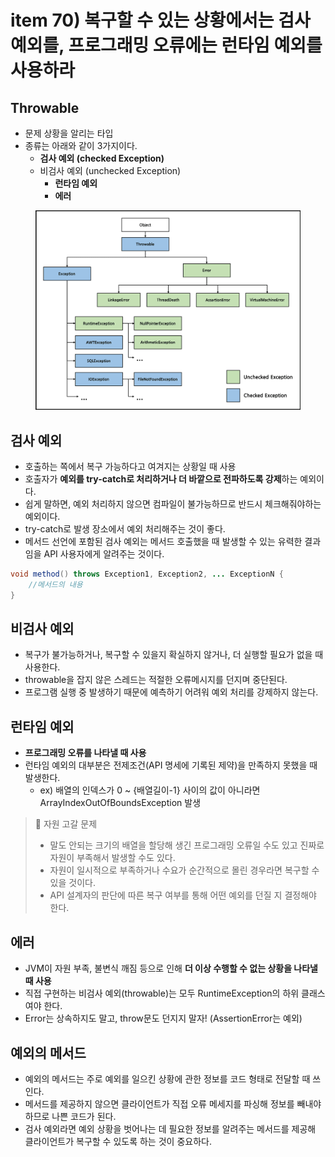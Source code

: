 # item 70) 복구할 수 있는 상황에서는 검사 예외를, 프로그래밍 오류에는 런타임 예외를 사용하라

## Throwable

* 문제 상황을 알리는 타입
* 종류는 아래와 같이 3가지이다.
  * **검사 예외 (checked Exception)**
  * 비검사 예외 (unchecked Exception)
    * **런타임 예외**
    * **에러**

<figure><img src="../../../.gitbook/assets/image (1) (1) (1) (1) (1) (1) (1) (1) (1) (1) (1) (1) (1) (1) (1) (1) (1).png" alt=""><figcaption></figcaption></figure>

## 검사 예외

* 호출하는 쪽에서 복구 가능하다고 여겨지는 상황일 때 사용
* 호출자가 **예외를 try-catch로 처리하거나 더 바깥으로 전파하도록 강제**하는 예외이다.
* 쉽게 말하면, 예외 처리하지 않으면 컴파일이 불가능하므로 반드시 체크해줘야하는 예외이다.
* try-catch로 발생 장소에서 예외 처리해주는 것이 좋다.
* 메서드 선언에 포함된 검사 예외는 메서드 호출했을 때 발생할 수 있는 유력한 결과임을 API 사용자에게 알려주는 것이다.

```java
void method() throws Exception1, Exception2, ... ExceptionN {
    //메서드의 내용
}
```

## 비검사 예외

* 복구가 불가능하거나, 복구할 수 있을지 확실하지 않거나, 더 실행할 필요가 없을 때 사용한다.
* throwable을 잡지 않은 스레드는 적절한 오류메시지를 던지며 중단된다.
* 프로그램 실행 중 발생하기 때문에 예측하기 어려워 예외 처리를 강제하지 않는다.

## 런타임 예외

* **프로그래밍 오류를 나타낼 때 사용**
* 런타임 예외의 대부분은 전제조건(API 명세에 기록된 제약)을 만족하지 못했을 때 발생한다.
  * ex) 배열의 인덱스가 0 \~ {배열길이-1} 사이의 값이 아니라면 ArrayIndexOutOfBoundsException 발생

> 🛑 자원 고갈 문제
>
> * 말도 안되는 크기의 배열을 할당해 생긴 프로그래밍 오류일 수도 있고 진짜로 자원이 부족해서 발생할 수도 있다.
> * 자원이 일시적으로 부족하거나 수요가 순간적으로 몰린 경우라면 복구할 수 있을 것이다.
> * API 설계자의 판단에 따른 복구 여부를 통해 어떤 예외를 던질 지 결정해야 한다.

## 에러

* JVM이 자원 부족, 불변식 깨짐 등으로 인해 **더 이상 수행할 수 없는 상황을 나타낼 때 사용**
* 직접 구현하는 비검사 예외(throwable)는 모두 RuntimeException의 하위 클래스여야 한다.
* Error는 상속하지도 말고, throw문도 던지지 말자! (AssertionError는 예외)

## 예외의 메서드

* 예외의 메서드는 주로 예외를 일으킨 상황에 관한 정보를 코드 형태로 전달할 때 쓰인다.
* 메서드를 제공하지 않으면 클라이언트가 직접 오류 메세지를 파싱해 정보를 빼내야 하므로 나쁜 코드가 된다.
* 검사 예외라면 예외 상황을 벗어나는 데 필요한 정보를 알려주는 메서드를 제공해 클라이언트가 복구할 수 있도록 하는 것이 중요하다.

